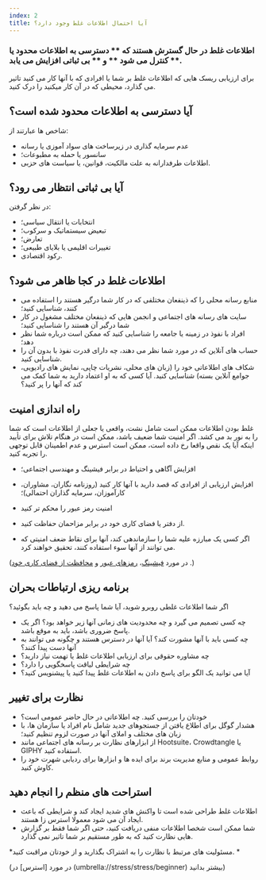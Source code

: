 ```yaml
---
index: 2
title: آیا احتمال اطلاعات غلط وجود دارد؟
---
```

### اطلاعات غلط در حال گسترش هستند که ** دسترسی به اطلاعات محدود یا کنترل می شود ** و ** بی ثباتی افزایش می یابد **.

برای ارزیابی ریسک هایی که اطلاعات غلط بر شما یا افرادی که با آنها کار می کنید تاثیر می گذارد، محیطی که در آن کار میکنید را درک کنید.

## آیا دسترسی به اطلاعات محدود شده است؟

شاخص ها عبارتند از:

* عدم سرمایه گذاری در زیرساخت های سواد آموزی یا رسانه
* سانسور یا حمله به مطبوعات؛
* اطلاعات طرفدارانه به علت مالکیت، قوانین، یا سیاست های حزبی.

## آیا بی ثباتی انتظار می رود؟

در نظر گرفتن:

* انتخابات یا انتقال سیاسی؛
* تبعیض سیستماتیک و سرکوب؛
* تعارض؛
* تغییرات اقلیمی یا بلایای طبیعی؛
* رکود اقتصادی.

## اطلاعات غلط در کجا ظاهر می شود؟

* منابع رسانه محلی را که ذینفعان مختلفی که در کار شما درگیر هستند را استفاده می کنند، شناسایی کنید؛
* سایت های رسانه های اجتماعی و انجمن هایی که ذینفعان مختلف مشغول در کار شما درگیر آن هستند را شناسایی کنید؛
* افراد با نفوذ در زمینه یا جامعه را شناسایی کنید که ممکن است درباره شما نظر دهد؛
* حساب های آنلاین که در مورد شما نظر می دهند، چه دارای قدرت نفوذ با بدون آن را شناسایی کنید.
* شکاف های اطلاعاتی خود را (زبان های محلی، نشریات چاپی، نمایش های رادیویی، جوامع آنلاین بسته) شناسایی کنید. آیا کسی که به او اعتماد دارید به شما کمک می کند که آنها را پر کنید؟

## راه اندازی امنیت

غلط بودن اطلاعات ممکن است شامل نشت، واقعی یا جعلی از اطلاعات است که شما را به نور بد می کشد. اگر امنیت شما ضعیف باشد، ممکن است در هنگام تلاش برای تأیید اینکه آیا یک نقص واقعا رخ داده است، ممکن است استرس و عدم اطمینان قابل توجهی را تجربه کنید.

* افزایش آگاهی و احتیاط در برابر فیشینگ و مهندسی اجتماعی؛
* افزایش ارزیابی از افرادی که قصد دارید با آنها کار کنید (روزنامه نگاران، مشاوران، کارآموزان، سرمایه گذاران احتمالی)؛
* امنیت رمز عبور را محکم تر کنید
* از دفتر یا فضای کاری خود در برابر مزاحمان حفاظت کنید.

* اگر کسی یک مبارزه علیه شما را سازماندهی کند، آنها برای نقاط ضعف امنیتی که می توانند از آنها سوء استفاده کنند، تحقیق خواهند کرد.

(در مورد [فیشینگ](umbrella://communications/phishing/beginner)، [رمزهای عبور](umbrella://information/passwords) و [محافظت از فضای کاری خود](umbrella://information/protect-your-workspace) .)

## برنامه ریزی ارتباطات بحران

اگر شما اطلاعات غلطی روبرو شوید، آیا شما پاسخ می دهید و چه باید بگوئید؟

* چه کسی تصمیم می گیرد و چه محدودیت های زمانی آنها زیر خواهد بود؟ اگر یک پاسخ ضروری باشد، باید به موقع باشد.
* چه کسی باید با آنها مشورت کند؟ آیا آنها در دسترس هستند و چگونه می توانند به آنها دست پیدا کنند؟
* چه مشاوره حقوقی برای ارزیابی اطلاعات غلط یا تهمت نیاز دارید؟
* چه شرایطی لیاقت پاسخگویی را دارد؟
* آیا می توانید یک الگو برای پاسخ دادن به اطلاعات غلط پیدا کنید یا پیشنویس کنید؟

## نظارت برای تغییر

* خودتان را بررسی کنید. چه اطلاعاتی در حال حاضر عمومی است؟
* هشدار گوگل برای اطلاع یافتن از جستجوهای جدید شامل نام افراد یا سازمان ها، با زبان های مختلف و املای آنها در صورت لزوم تنظیم کنید؛
* از ابزارهای نظارت بر رسانه های اجتماعی مانند Hootsuite، Crowdtangle یا GIPHY استفاده کنید.
* روابط عمومی و منابع مدیریت برند برای ایده ها و ابزارها برای ردیابی شهرت خود را کاوش کنید.

## استراحت های منظم را انجام دهید

* اطلاعات غلط طراحی شده است تا واکنش های شدید ایجاد کند و شرایطی که باعث ایجاد آن می شود معمولا استرس زا هستند.
* شما ممکن است شخصا اطلاعات منفی دریافت کنید، حتی اگر شما فقط بر گزارش هایی نظارت کنید که به طور مستقیم بر شما تاثیر نمی گذارد.

*مسئولیت های مرتبط با نظارت را به اشتراک بگذارید و از خودتان مراقبت کنید. *

(در مورد [استرس] در (umbrella://stress/stress/beginner) بیشتر بدانید)